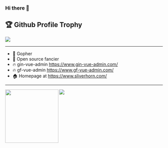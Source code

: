 ### Hi there 👋

<!--
**SliverHorn/SliverHorn** is a ✨ _special_ ✨ repository because its `README.md` (this file) appears on your GitHub profile.

Here are some ideas to get you started:

- 🔭 I’m currently working on ...
- 🌱 I’m currently learning ...
- 👯 I’m looking to collaborate on ...
- 🤔 I’m looking for help with ...
- 💬 Ask me about ...
- 📫 How to reach me: ...
- 😄 Pronouns: ...
- ⚡ Fun fact: ...
-->

<h2>🏆 Github Profile Trophy</h2>
<img src="https://github-profile-trophy.vercel.app/?username=SliverHorn&column=7"/>

---

- 🔭 Gopher
- 🌱 Open source fancier
- 🔥 gin-vue-admin https://www.gin-vue-admin.com/
- 🔥 gf-vue-admin https://www.gf-vue-admin.com/
- 🏠 Homepage at https://www.sliverhorn.com/

---

<div>
  <img height="170" align="left" src="https://github-readme-stats.vercel.app/api?username=SliverHorn&count_private=true&include_all_commits=true" />
  <img src="https://github-readme-stats.vercel.app/api/top-langs/?username=SliverHorn&layout=compact" />
</div>

